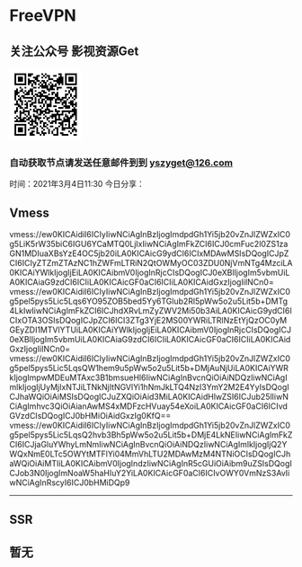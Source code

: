 # FreeVPN
## 关注公众号 影视资源Get
![image](https://github.com/Sakura4036/FreeVPN/blob/main/yszyget.jpg)
### 自动获取节点请发送任意邮件到到 yszyget@126.com
时间：2021年3月4日11:30
今日分享：


## Vmess ## 
vmess://ew0KICAidiI6ICIyIiwNCiAgInBzIjogImdpdGh1Yi5jb20vZnJlZWZxIC0g5LiK5rW35biC6IGU6YCaMTQ0LjIxIiwNCiAgImFkZCI6ICJ0cmFuc2l0ZS1zaGN1MDIuaXBsYzE4OC5jb20iLA0KICAicG9ydCI6ICIxMDAwMSIsDQogICJpZCI6ICIyZTZmZTAzNC1hZWFmLTRiN2QtOWMyOC03ZDU0NjVmNTg4MzciLA0KICAiYWlkIjogIjEiLA0KICAibmV0IjogInRjcCIsDQogICJ0eXBlIjogIm5vbmUiLA0KICAiaG9zdCI6ICIiLA0KICAicGF0aCI6ICIiLA0KICAidGxzIjogIiINCn0=
vmess://ew0KICAidiI6ICIyIiwNCiAgInBzIjogImdpdGh1Yi5jb20vZnJlZWZxIC0g5pel5pys5Lic5Lqs6YO95ZOB5bed5Yy6TGlub2Rl5pWw5o2u5Lit5b+DMTg4LkIwIiwNCiAgImFkZCI6ICJhdXRvLmZyZWV2Mi50b3AiLA0KICAicG9ydCI6ICIxOTA3OSIsDQogICJpZCI6ICI3ZTg3YjE2MS00YWRiLTRlNzEtYjQzOC0yMGEyZDI1MTVlYTUiLA0KICAiYWlkIjogIjEiLA0KICAibmV0IjogInRjcCIsDQogICJ0eXBlIjogIm5vbmUiLA0KICAiaG9zdCI6ICIiLA0KICAicGF0aCI6ICIiLA0KICAidGxzIjogIiINCn0=
vmess://ew0KICAidiI6ICIyIiwNCiAgInBzIjogImdpdGh1Yi5jb20vZnJlZWZxIC0g5pel5pys5Lic5LqsQW1hem9u5pWw5o2u5Lit5b+DMjAuNjUiLA0KICAiYWRkIjogImpwMDEuMTAxc3B1bmsueHl6IiwNCiAgInBvcnQiOiAiNDQzIiwNCiAgImlkIjogIjUyMjIxNTJiLTNkNjItNGVlYi1hNmJkLTQ4NzI3YmY2M2E4YyIsDQogICJhaWQiOiAiMSIsDQogICJuZXQiOiAid3MiLA0KICAidHlwZSI6ICJub25lIiwNCiAgImhvc3QiOiAianAwMS4xMDFzcHVuay54eXoiLA0KICAicGF0aCI6ICIvdGVzdCIsDQogICJ0bHMiOiAidGxzIg0KfQ==
vmess://ew0KICAidiI6ICIyIiwNCiAgInBzIjogImdpdGh1Yi5jb20vZnJlZWZxIC0g5pel5pys5Lic5LqsQ2hvb3Bh5pWw5o2u5Lit5b+DMjE4LkNEIiwNCiAgImFkZCI6ICJjaGluYWhyLmNmIiwNCiAgInBvcnQiOiAiNDQzIiwNCiAgImlkIjogIjQ2YWQxNmE0LTc5OWYtMTFlYi04MmVhLTU2MDAwMzM4NTNiOCIsDQogICJhaWQiOiAiMTIiLA0KICAibmV0IjogIndzIiwNCiAgInR5cGUiOiAibm9uZSIsDQogICJob3N0IjogImNoaW5haHIuY2YiLA0KICAicGF0aCI6ICIvOWY0VmNzS3AvIiwNCiAgInRscyI6ICJ0bHMiDQp9





---------------------------

## SSR ## 
暂无
------------------------

